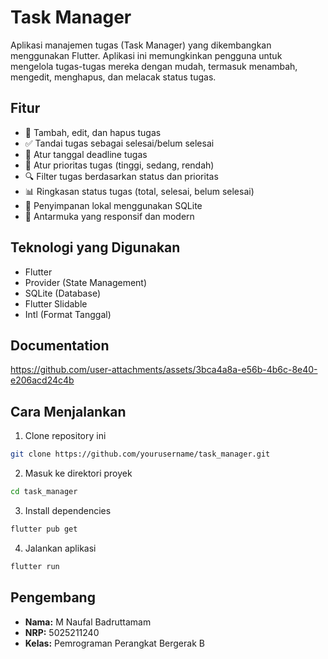 # Task Manager

Aplikasi manajemen tugas (Task Manager) yang dikembangkan menggunakan Flutter. Aplikasi ini memungkinkan pengguna untuk mengelola tugas-tugas mereka dengan mudah, termasuk menambah, mengedit, menghapus, dan melacak status tugas.

## Fitur

- 📝 Tambah, edit, dan hapus tugas
- ✅ Tandai tugas sebagai selesai/belum selesai
- 📅 Atur tanggal deadline tugas
- 🎯 Atur prioritas tugas (tinggi, sedang, rendah)
- 🔍 Filter tugas berdasarkan status dan prioritas
- 📊 Ringkasan status tugas (total, selesai, belum selesai)
- 💾 Penyimpanan lokal menggunakan SQLite
- 📱 Antarmuka yang responsif dan modern

## Teknologi yang Digunakan

- Flutter
- Provider (State Management)
- SQLite (Database)
- Flutter Slidable
- Intl (Format Tanggal)

## Documentation

https://github.com/user-attachments/assets/3bca4a8a-e56b-4b6c-8e40-e206acd24c4b

## Cara Menjalankan

1. Clone repository ini
```bash
git clone https://github.com/yourusername/task_manager.git
```

2. Masuk ke direktori proyek
```bash
cd task_manager
```

3. Install dependencies
```bash
flutter pub get
```

4. Jalankan aplikasi
```bash
flutter run
```

## Pengembang

- **Nama:** M Naufal Badruttamam
- **NRP:** 5025211240
- **Kelas:** Pemrograman Perangkat Bergerak B
